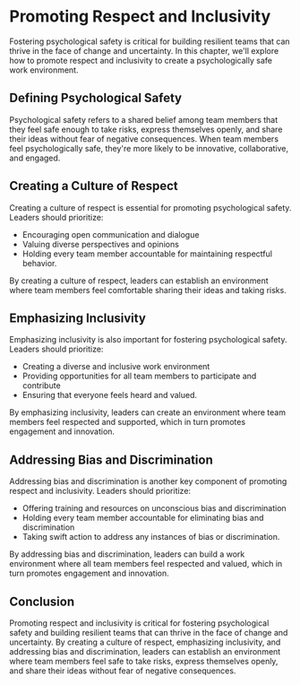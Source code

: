 Promoting Respect and Inclusivity
============================================================================

Fostering psychological safety is critical for building resilient teams that can thrive in the face of change and uncertainty. In this chapter, we'll explore how to promote respect and inclusivity to create a psychologically safe work environment.

Defining Psychological Safety
-----------------------------

Psychological safety refers to a shared belief among team members that they feel safe enough to take risks, express themselves openly, and share their ideas without fear of negative consequences. When team members feel psychologically safe, they're more likely to be innovative, collaborative, and engaged.

Creating a Culture of Respect
-----------------------------

Creating a culture of respect is essential for promoting psychological safety. Leaders should prioritize:

* Encouraging open communication and dialogue
* Valuing diverse perspectives and opinions
* Holding every team member accountable for maintaining respectful behavior.

By creating a culture of respect, leaders can establish an environment where team members feel comfortable sharing their ideas and taking risks.

Emphasizing Inclusivity
-----------------------

Emphasizing inclusivity is also important for fostering psychological safety. Leaders should prioritize:

* Creating a diverse and inclusive work environment
* Providing opportunities for all team members to participate and contribute
* Ensuring that everyone feels heard and valued.

By emphasizing inclusivity, leaders can create an environment where team members feel respected and supported, which in turn promotes engagement and innovation.

Addressing Bias and Discrimination
----------------------------------

Addressing bias and discrimination is another key component of promoting respect and inclusivity. Leaders should prioritize:

* Offering training and resources on unconscious bias and discrimination
* Holding every team member accountable for eliminating bias and discrimination
* Taking swift action to address any instances of bias or discrimination.

By addressing bias and discrimination, leaders can build a work environment where all team members feel respected and valued, which in turn promotes engagement and innovation.

Conclusion
----------

Promoting respect and inclusivity is critical for fostering psychological safety and building resilient teams that can thrive in the face of change and uncertainty. By creating a culture of respect, emphasizing inclusivity, and addressing bias and discrimination, leaders can establish an environment where team members feel safe to take risks, express themselves openly, and share their ideas without fear of negative consequences.



